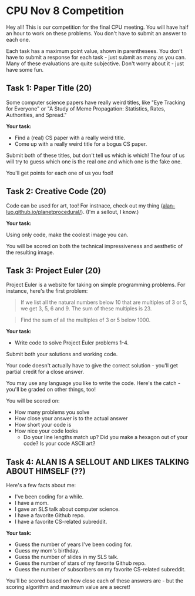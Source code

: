 # CPU Nov 8 Competition

Hey all! This is our competition for the final CPU meeting. You will have half an hour to work on these problems. You don't have to submit an answer to each one.

Each task has a maximum point value, shown in parenthesees. You don't have to submit a response for each task - just submit as many as you can. Many of these evaluations are quite subjective. Don't worry about it - just have some fun.

## Task 1: Paper Title (20)

Some computer science papers have really weird titles, like "Eye Tracking for Everyone" or "A Study of Meme Propagation: Statistics, Rates,
Authorities, and Spread."

**Your task:**

- Find a (real) CS paper with a really weird title.
- Come up with a really weird title for a bogus CS paper. 

Submit both of these titles, but don't tell us which is which! The four of us will try to guess which one is the real one and which one is the fake one. 

You'll get points for each one of us you fool!

## Task 2: Creative Code (20)

Code can be used for art, too! For instnace, check out my thing ([alan-luo.github.io/planetprocedural/](https://alan-luo.github.io/planetprocedural/)). (I'm a sellout, I know.)

**Your task:**

Using only code, make the coolest image you can.

You will be scored on both the technical impressiveness and aesthetic of the resulting image.

## Task 3: Project Euler (20)

Project Euler is a website for taking on simple programming problems. For instance, here's the first problem:

> If we list all the natural numbers below 10 that are multiples of 3 or 5, we get 3, 5, 6 and 9. The sum of these multiples is 23.

> Find the sum of all the multiples of 3 or 5 below 1000.

**Your task:**

- Write code to solve Project Euler problems 1-4.

Submit both your solutions and working code.

Your code doesn't actually have to give the correct solution - you'll get partial credit for a close answer.

You may use any language you like to write the code. Here's the catch - you'll be graded on other things, too!

You will be scored on:

- How many problems you solve
- How close your answer is to the actual answer
- How short your code is
- How nice your code looks
	- Do your line lengths match up? Did you make a hexagon out of your code? Is your code ASCII art?


## Task 4: ALAN IS A SELLOUT AND LIKES TALKING ABOUT HIMSELF (??)

Here's a few facts about me:

- I've been coding for a while.
- I have a mom.
- I gave an SLS talk about computer science.
- I have a favorite Github repo.
- I have a favorite CS-related subreddit.


**Your task:**

- Guess the number of years I've been coding for.
- Guess my mom's birthday.
- Guess the number of slides in my SLS talk.
- Guess the number of stars of my favorite Github repo.
- Guess the number of subscribers on my favorite CS-related subreddit.

You'll be scored based on how close each of these answers are - but the scoring algorithm and maximum value are a secret!

<!--
- Let **Y** be the number of years I've been coding for.
- Let **D** be the 3 or 4-digit integer representing my mom's birthday (May 10: 0510 = 510).
- Let **S** be the number of slides in my SLS talk.
- Let **G** be the number of stars on my favorite Github repo.
- Let **R** be the number of subscribers on my favorite CS-related subreddit.

Give your estimate of 

$$R*(^S\sqrt{Y^D} \ (\text{mod}\ G)\ )$$

You'll be scored based on how close each of these answers are - but the scoring algorithm and maximum value are a secret!

-->
<!--
## Task 5:

make the best piece of music using abundant music and other tols

## Task 6:

Esoteric languages

-->